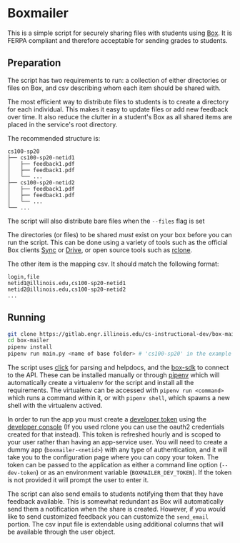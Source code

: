 # Boxmailer

This is a simple script for securely sharing files with students using [Box](https://uofi.app.box.com/). It is FERPA compliant and therefore acceptable for sending grades to students.

## Preparation

The script has two requirements to run: a collection of either directories or files on Box, and csv describing whom each item should be shared with.

The most efficient way to distribute files to students is to create a directory for each individual. This makes it easy to update files or add new feedback over time. It also reduce the clutter in a student's Box as all shared items are placed in the service's root directory.

The recommended structure is:

```none
cs100-sp20
├── cs100-sp20-netid1
│   ├── feedback1.pdf
│   ├── feedback1.pdf
│   └── ...
├── cs100-sp20-netid2
│   ├── feedback1.pdf
│   ├── feedback1.pdf
│   └── ...
└── ...
```

The script will also distribute bare files when the `--files` flag is set

The directories (or files) to be shared *must* exist on your box before you can run the script. This can be done using a variety of tools such as the official Box clients [Sync](https://support.box.com/hc/en-us/categories/360003187994-Box-Sync) or [Drive](https://www.box.com/resources/downloads), or open source tools such as [rclone](https://rclone.org/box/).

The other item is the mapping csv. It should match the following format:

```csv
login,file
netid1@illinois.edu,cs100-sp20-netid1
netid2@illinois.edu,cs100-sp20-netid2
...
```

## Running

```bash
git clone https://gitlab.engr.illinois.edu/cs-instructional-dev/box-mailer.git box-mailer
cd box-mailer
pipenv install
pipenv run main.py <name of base folder> # 'cs100-sp20' in the example above
```

The script uses [click](https://click.palletsprojects.com/en/7.x/) for parsing and helpdocs, and the [box-sdk](https://github.com/box/box-python-sdk) to connect to the API. These can be installed manually or through [pipenv](https://pipenv.pypa.io/en/latest/) which will automatically create a virtualenv for the script and install all the requirements. The virtualenv can be accessed with `pipenv run <command>` which runs a command within it, or with `pipenv shell`, which spawns a new shell with the virtualenv actived.

In order to run the app you must create a [developer token](https://developer.box.com/guides/authentication/access-tokens/developer-tokens/) using the [developer console](https://uofi.app.box.com/developers/console) (If you used rclone you can use the oauth2 credentials created for that instead). This token is refreshed hourly and is scoped to your user rather than having an app-service user. You will need to create a dummy app (`boxmailer-<netid>`) with any type of authentication, and it will take you to the configuration page where you can copy your token. The token can be passed to the application as either a command line option (`--dev-token`) or as an environment variable (`BOXMAILER_DEV_TOKEN`). If the token is not provided it will prompt the user to enter it.

The script can also send emails to students notifying them that they have feedback available. This is somewhat redundant as Box will automatically send them a notification when the share is created. However, if you would like to send customized feedback you can customize the `send_email` portion. The csv input file is extendable using additional columns that will be available through the user object.
